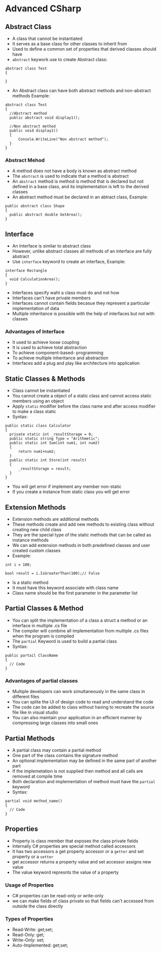 # Advanced CSharp

## Abstract Class

  * A class that cannot be instantiated
  * It serves as a base class for other classes to inherit from
  * Used to define a common set of properties that derived classes should have
  * `abstract` keywork use to create Abstract class:
  ```
  abstract class Test
  {

  }
  ```
  * An Abstract class can have both abstract methods and non-abstract methods Example:
  ```
  abstract class Test
  {
    //Abstract method
    public abstract void display1();

    //Non abstract method
    public void display1()
    {
        Console.WriteLine("Non abstract method");
    }
  }
  ```
### Abstract Mehod
  * A method does not have a body is known as abstract method
  * The `abstract` is used to indicate that a method is abstract
  * An `abstract` method is method is method that is declared but not defined in a base class, and its implementation is left to the derived classes
  * An abstract method must be declared in an abtract class, Example:
  ```
  public abstract class Shape
  {
    public abstract double GetArea();
  }
  ```

## Interface

  * An Interface is similar to abstract class
  * However, unlike abstract classes all methods of an interface are fully abstract
  * Use `interface` keyword to create an interface, Example:
  ```
  interface Rectangle
  {
    void CalculationArea();
  }
  ```
  * Interfaces specify waht a class must do and not how
  * Interfaces can't have private members
  * Interfaces cannot contain fields becasue they represent a particular implementation of data
  * Multiple inheritance is possible with the help of interfaces but not with classes

### Advantages of Interface

  * It used to achieve loose coupling
  * It is used to achieve total abstraction
  * To achieve component-based- programming
  * To achieve multiple inheritance and abstraction
  * Interfaces add a plug and play like architecture into application

## Static Classes & Methods

  * Class cannot be instantiated
  * You cannot create a object of a static class and cannot access static members using an object
  * Apply `static` modifier before the class name and after access modifier to make a class static
  * Syntax:
  ```
  public static class Calculator
  {
    private static int _resultStorage = 0;
    public static string Type = "Arithmetic";
    public static int Sum(int num1, int num2)
    {
        return num1+num2;
    }
    public static int Store(int result)
    {
        _resultStorage = result;
    }
  }
  ```
  * You wiil get error if implement any member non-static
  * If you create a instance from static class you will get error

## Extension Methods

  * Extension methods are additional methods
  * These methods create and add new methods to existing class without creating new child class
  * They are the special type of the static methods that can be called as instance methods
  * We can add extension methods in both predefined classes and user created custom classes
  * Example:
  ```
  int i = 100;

  bool result = i.IsGreaterThan(100);// False 
  ```
  * Is a static method
  * It must have this keyword associate with class name
  * Class name should be the first parameter in the parameter list  

## Partial Classes & Method

  * You can split the implementation of a class a struct a method or an interface in multiple .cs file
  * The compiler will combine all implementation from multiple .cs files when the program is compiled
  * The `partial` Keyword is used to build a partial class
  * Syntax:
  ```
  public partail ClassName
  {
    // Code
  }
  ```

### Advantages of partial classes

  * Multiple developers can work simultaneously in the same class in different files
  * You can splite the UI of design code to read and understand the code
  * The code can be added to class without having to recreate the source file like in visual studio
  * You can also maintain your application in an efficient manner by compressing large classes into small ones

## Partial Methods

  * A partial class may contain a partial method
  * One part of the class contains the signature method
  * An optional implementation may be defined in the same part of another part
  * If the implemetation is not supplied then method and all calls are removed at compile time
  * Both declaration and implementation of method must have the `partial` keyword
  * Syntax:
  ```
  partial void method_name()
  {
    // Code
  } 
  ```

## Properties

  * Property is class member that exposes the class private fields
  * Internally C# properties are special method called accessors
  * It has two accessors a get property accessor or a `getter` and set property or a `setter`
  * get accessor returns a property value and set accessor assigns new value
  * The value keyword represnts the value of a property

### Usage of Properties

  * C# properties can be read-only or write-only
  * we can make fields of class private so that fields can't accessed from outside the class directly

### Types of Properties

  * Read-Write: get;set;
  * Read-Only: get;
  * Write-Only: set;
  * Auto-Implemented: get;set;